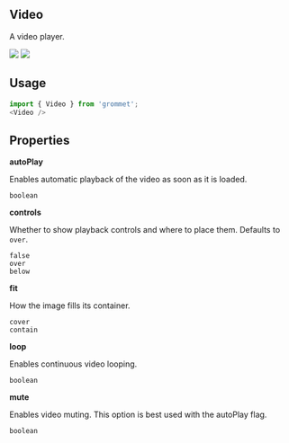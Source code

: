 ## Video
A video player.

[![](https://cdn-images-1.medium.com/fit/c/120/120/1*TD1P0HtIH9zF0UEH28zYtw.png)](https://storybook.grommet.io/?selectedKind=Video&full=0&addons=0&stories=1&panelRight=0) [![](https://codesandbox.io/static/img/play-codesandbox.svg)](https://codesandbox.io/s/github/grommet/grommet-sandbox?initialpath=video&module=%2Fsrc%2FVideo.js)
## Usage

```javascript
import { Video } from 'grommet';
<Video />
```

## Properties

**autoPlay**

Enables automatic playback of the video as soon as it is loaded.

```
boolean
```

**controls**

Whether to show playback controls and where to place them. Defaults to `over`.

```
false
over
below
```

**fit**

How the image fills its container.

```
cover
contain
```

**loop**

Enables continuous video looping.

```
boolean
```

**mute**

Enables video muting. This option is best used with the autoPlay flag.

```
boolean
```
  